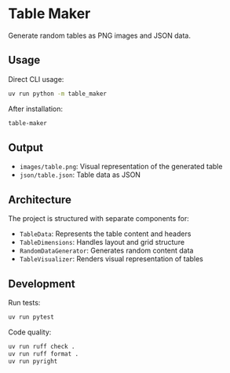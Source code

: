 # Table Maker

Generate random tables as PNG images and JSON data.

## Usage

Direct CLI usage:
```bash
uv run python -m table_maker
```

After installation:
```bash
table-maker
```

## Output

- `images/table.png`: Visual representation of the generated table
- `json/table.json`: Table data as JSON

## Architecture

The project is structured with separate components for:

- `TableData`: Represents the table content and headers
- `TableDimensions`: Handles layout and grid structure
- `RandomDataGenerator`: Generates random content data
- `TableVisualizer`: Renders visual representation of tables

## Development

Run tests:
```bash
uv run pytest
```

Code quality:
```bash
uv run ruff check .
uv run ruff format .
uv run pyright
```